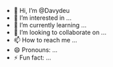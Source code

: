 - 👋 Hi, I’m @Davydeu
- 👀 I’m interested in ...
- 🌱 I’m currently learning ...
- 💞️ I’m looking to collaborate on ...
- 📫 How to reach me ...
- 😄 Pronouns: ...
- ⚡ Fun fact: ...

<!---
Davydeu/Davydeu is a ✨ special ✨ repository because its `README.md` (this file) appears on your GitHub profile.
You can click the Preview link to take a look at your changes.
--->
